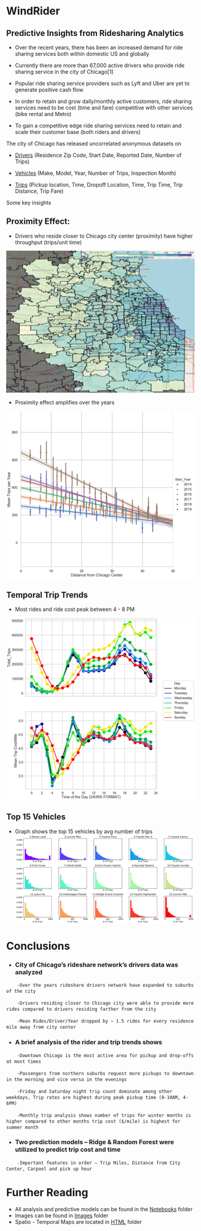 ﻿# WindRider

## Predictive Insights from Ridesharing Analytics

- Over the recent years, there has been an increased demand for ride sharing services both within domestic US and globally

- Currently there are more than 67,000 active drivers who provide ride sharing service in the city of Chicago[1]

- Popular ride sharing service providers such as Lyft and Uber are yet to generate positive cash flow

- In order to retain and grow daily/monthly active customers, ride sharing services need to be cost (time and fare) competitive with other services (bike rental and Metro)

- To gain a competitive edge ride sharing services need to retain and scale their customer base (both riders and drivers)

The city of Chicago has released uncorrelated anonymous datasets on

- [Drivers](https://data.cityofchicago.org/Transportation/Transportation-Network-Providers-Drivers/j6wf-834c) (Residence Zip Code, Start Date, Reported Date, Number of Trips)

- [Vehicles](https://data.cityofchicago.org/Transportation/Transportation-Network-Providers-Vehicles/bc6b-sq4u) (Make, Model, Year, Number of Trips, Inspection Month)

- [Trips](https://data.cityofchicago.org/Transportation/Transportation-Network-Providers-Trips/m6dm-c72p) (Pickup location, Time, Dropoff Location, Time, Trip Time, Trip Distance, Trip Fare)

Some key insights

## Proximity Effect:

- Drivers who reside closer to Chicago city center (proximity) have higher throughput (trips/unit time)

![Image 2](https://github.com/swami84/WindRider/blob/master/Notebooks/Images/Driver_Num_Trips_Zip%20Code%20Map.png)

- Proximity effect amplifies over the years

![Image 1](https://github.com/swami84/WindRider/blob/master/Notebooks/Images/Distance%20vs%20Trip%20Per%20Year.png)

## Temporal Trip Trends

- Most rides and ride cost peak between 4 - 8 PM

![Image 3](https://github.com/swami84/WindRider/blob/master/Notebooks/Images/Week_Summary.png)




## Top 15 Vehicles

- Graph shows the top 15 vehicles by avg number of trips
![Image 4](https://github.com/swami84/WindRider/blob/master/Notebooks/Images/Top%2015%20Vehicles.png)

# Conclusions

- ### City of Chicago’s rideshare network’s drivers data was analyzed
```
	-Over the years rideshare drivers network have expanded to suburbs of the city

	-Drivers residing closer to Chicago city were able to provide more rides compared to drivers residing farther from the city

	-Mean Rides/Driver/Year dropped by ~ 1.5 rides for every residence mile away from city center
```
* ### A brief analysis of the rider and trip trends shows
```
	-Downtown Chicago is the most active area for pickup and drop-offs at most times

	-Passengers from northern suburbs request more pickups to downtown in the morning and vice versa in the evenings

	-Friday and Saturday night trip count dominate among other weekdays, Trip rates are highest during peak pickup time (8-10AM, 4-6PM)

	-Monthly trip analysis shows number of trips for winter months is higher compared to other months trip cost ($/mile) is highest for summer month
```
* ###  Two prediction models – Ridge & Random Forest were utilized to predict trip cost and time
```
	-Important features in order – Trip Miles, Distance from City Center, Carpool and pick up hour
```

# Further Reading
- All analysis and predictive models can be found in the [Notebooks](https://github.com/swami84/WindRider/tree/master/Notebooks) folder
- Images can be found in [Images](https://github.com/swami84/WindRider/tree/master/Notebooks/Images) folder
- Spatio - Temporal Maps are located in [HTML](https://github.com/swami84/WindRider/tree/master/Notebooks/HTML) folder

